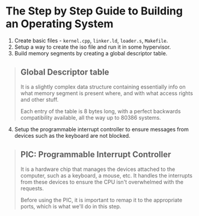 # The Step by Step Guide to Building an Operating System

1. Create basic files - `kernel.cpp`, `linker.ld`, `loader.s`, `Makefile`.
2. Setup a way to create the iso file and run it in some hypervisor.
3. Build memory segments by creating a global descriptor table.

> ## Global Descriptor table
>
> It is a slightly complex data structure containing essentially info on what memory segment is
> present where, and with what access rights and other stuff.
>
> Each entry of the table is 8 bytes long, with a perfect backwards compatibility available, all the
> way up to 80386 systems.

4. Setup the programmable interrupt controller to ensure messages from devices such as the keyboard
   are not blocked.

> ## PIC: Programmable Interrupt Controller
>
> It is a hardware chip that manages the devices attached to the computer, such as a keyboard, a
> mouse, etc. It handles the interrupts from these devices to ensure the CPU isn't overwhelmed with
> the requests.
>
> Before using the PIC, it is important to remap it to the appropriate ports, which is what we'll do
> in this step.
